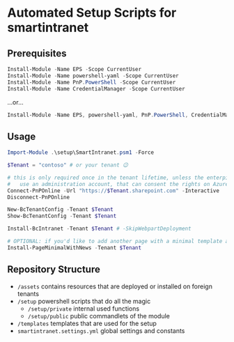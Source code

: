 # Automated Setup Scripts for smartintranet

## Prerequisites

```powershell
Install-Module -Name EPS -Scope CurrentUser
Install-Module -Name powershell-yaml -Scope CurrentUser
Install-Module -Name PnP.PowerShell -Scope CurrentUser
Install-Module -Name CredentialManager -Scope CurrentUser
```

...or...

```powershell
Install-Module -Name EPS, powershell-yaml, PnP.PowerShell, CredentialManager -Scope CurrentUser
```

## Usage

```powershell
Import-Module .\setup\SmartIntranet.psm1 -Force

$Tenant = "contoso" # or your tenant 😉

# this is only required once in the tenant lifetime, unless the enterpise application gets deleted
#   use an administration account, that can consent the rights on Azure here
Connect-PnPOnline -Url "https://$Tenant.sharepoint.com" -Interactive
Disconnect-PnPOnline

New-BcTenantConfig -Tenant $Tenant
Show-BcTenantConfig -Tenant $Tenant

Install-BcIntranet -Tenant $Tenant # -SkipWebpartDeployment

# OPTIONAL: if you'd like to add another page with a minimal template and company news, the go for it:
Install-PageMinimalWithNews -Tenant $Tenant
```

## Repository Structure

* `/assets` contains resources that are deployed or installed on foreign tenants
* `/setup` powershell scripts that do all the magic
    * `/setup/private` internal used functions
    * `/setup/public` public commandlets of the module
* `/templates` templates that are used for the setup
* `smartintranet.settings.yml` global settings and constants
